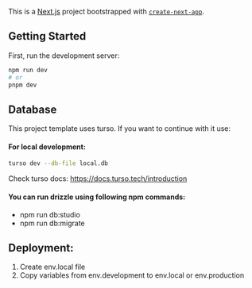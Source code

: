 This is a [Next.js](https://nextjs.org) project bootstrapped with [`create-next-app`](https://nextjs.org/docs/app/api-reference/cli/create-next-app).

## Getting Started

First, run the development server:

```bash
npm run dev
# or
pnpm dev
```

## Database

This project template uses turso. If you want to continue with it use:

#### For local development:

```bash
turso dev --db-file local.db
```

Check turso docs: https://docs.turso.tech/introduction

#### You can run drizzle using following npm commands:

-   npm run db:studio
-   npm run db:migrate

## Deployment:

1. Create env.local file
2. Copy variables from env.development to env.local or env.production
